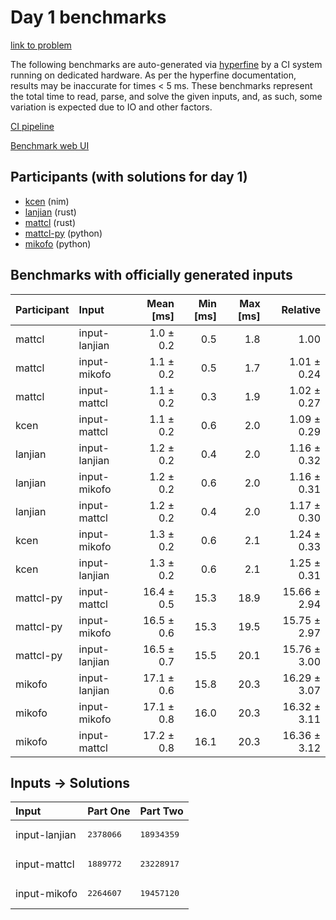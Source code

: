 # Day 1 benchmarks

[link to problem](https://adventofcode.com/2024/day/1)

The following benchmarks are auto-generated via
[hyperfine](https://github.com/sharkdp/hyperfine) by a CI system running on
dedicated hardware. As per the hyperfine documentation, results may be
inaccurate for times < 5 ms. These benchmarks represent the total time to read,
parse, and solve the given inputs, and, as such, some variation is expected due
to IO and other factors.

[CI pipeline](http://ci.papercode.net:8080/teams/main/pipelines/aoc2024)

[Benchmark web UI](https://aoc.ancalagon.black)


## Participants (with solutions for day 1)

- [kcen](https://github.com/kcen/aoc2024) (nim)
- [lanjian](https://github.com/lanjian/aoc-2024) (rust)
- [mattcl](https://github.com/mattcl/aoc2024) (rust)
- [mattcl-py](https://github.com/mattcl/aoc2024-py) (python)
- [mikofo](https://github.com/mikofo/aoc2024) (python)


## Benchmarks with officially generated inputs

| Participant | Input | Mean [ms] | Min [ms] | Max [ms] | Relative |
|:---|:---|---:|---:|---:|---:|
| mattcl | input-lanjian | 1.0 ± 0.2 | 0.5 | 1.8 | 1.00 |
| mattcl | input-mikofo | 1.1 ± 0.2 | 0.5 | 1.7 | 1.01 ± 0.24 |
| mattcl | input-mattcl | 1.1 ± 0.2 | 0.3 | 1.9 | 1.02 ± 0.27 |
| kcen | input-mattcl | 1.1 ± 0.2 | 0.6 | 2.0 | 1.09 ± 0.29 |
| lanjian | input-lanjian | 1.2 ± 0.2 | 0.4 | 2.0 | 1.16 ± 0.32 |
| lanjian | input-mikofo | 1.2 ± 0.2 | 0.6 | 2.0 | 1.16 ± 0.31 |
| lanjian | input-mattcl | 1.2 ± 0.2 | 0.4 | 2.0 | 1.17 ± 0.30 |
| kcen | input-mikofo | 1.3 ± 0.2 | 0.6 | 2.1 | 1.24 ± 0.33 |
| kcen | input-lanjian | 1.3 ± 0.2 | 0.6 | 2.1 | 1.25 ± 0.31 |
| mattcl-py | input-mattcl | 16.4 ± 0.5 | 15.3 | 18.9 | 15.66 ± 2.94 |
| mattcl-py | input-mikofo | 16.5 ± 0.6 | 15.3 | 19.5 | 15.75 ± 2.97 |
| mattcl-py | input-lanjian | 16.5 ± 0.7 | 15.5 | 20.1 | 15.76 ± 3.00 |
| mikofo | input-lanjian | 17.1 ± 0.6 | 15.8 | 20.3 | 16.29 ± 3.07 |
| mikofo | input-mikofo | 17.1 ± 0.8 | 16.0 | 20.3 | 16.32 ± 3.11 |
| mikofo | input-mattcl | 17.2 ± 0.8 | 16.1 | 20.3 | 16.36 ± 3.12 |


## Inputs -> Solutions

| Input | Part One | Part Two |
|:---|:---|:---|
|input-lanjian|<pre>2378066</pre>|<pre>18934359</pre>|
|input-mattcl|<pre>1889772</pre>|<pre>23228917</pre>|
|input-mikofo|<pre>2264607</pre>|<pre>19457120</pre>|